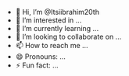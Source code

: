 - 👋 Hi, I’m @Itsiibrahim20th
- 👀 I’m interested in ...
- 🌱 I’m currently learning ...
- 💞️ I’m looking to collaborate on ...
- 📫 How to reach me ...
- 😄 Pronouns: ...
- ⚡ Fun fact: ...

<!---
Itsiibrahim20th/Itsiibrahim20th is a ✨ special ✨ repository because its `README.md` (this file) appears on your GitHub profile.
You can click the Preview link to take a look at your changes.
--->
